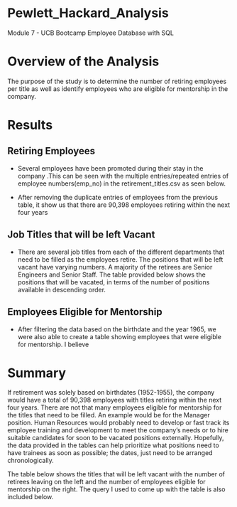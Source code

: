 # Pewlett_Hackard_Analysis
Module 7 - UCB Bootcamp Employee Database with SQL

# Overview of the Analysis
The purpose of the study is to determine the number of retiring employees per title as well as identify employees who are eligible for mentorship in the company.

# Results
## Retiring Employees
* Several employees have been promoted during their stay in the company .This can be seen with the multiple entries/repeated entries of employee numbers(emp_no) in the retirement_titles.csv as seen below. 

* After removing the duplicate entries of employees from the previous table, it show us that there are 90,398 employees retiring within the next four years

## Job Titles that will be left Vacant
* There are several  job titles from each of the  different departments that need to be filled as the employees retire. The positions that will be left vacant have varying numbers. A majority of the retirees are Senior Engineers and Senior Staff. The table provided below shows the positions that will be vacated, in terms of the number of positions available in descending order.

## Employees Eligible for Mentorship
* After filtering the data based on the birthdate and the year 1965, we were also able to create a table showing employees that were eligible for mentorship. I believe 


# Summary
If retirement was solely based on birthdates (1952-1955), the company would have a total of 90,398 employees with titles retiring within the next four years. There are not that many employees eligible for mentorship for the titles that need to be filled. An example would be for the Manager position. Human Resources would probably need to develop or fast track its employee training and development to meet the company’s needs or to hire suitable candidates for soon to be vacated positions externally. Hopefully, the data provided in the tables can help prioritize what positions need to have trainees as soon as possible; the dates, just need to be arranged chronologically.

The table below shows the titles that will be left vacant with the number of retirees leaving on the left and the number of employees eligible for mentorship on the right. The query I used to come up with the table is also included below.  
